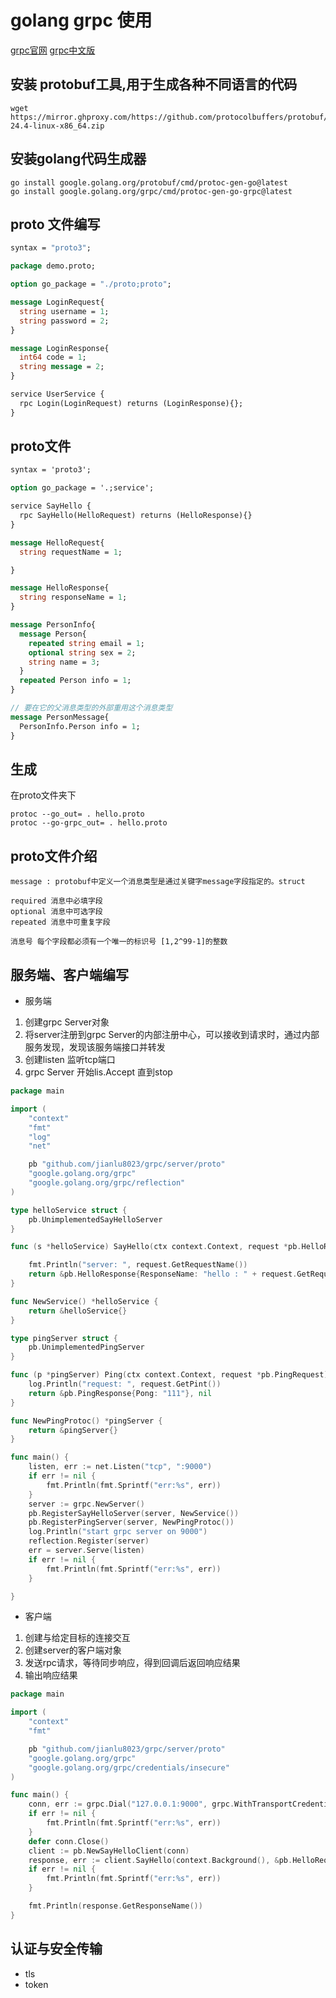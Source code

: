 # golang grpc 使用

[grpc官网](https://grpc.io)
[grpc中文版](http://doc.oschina.net/grpc)

[comment]: <> (https://zhuanlan.zhihu.com/p/411317961)

[comment]: <> (https://www.cnblogs.com/nonsec/p/15504579.html)

[comment]: <下载protoc> (https://github.com/protocolbuffers/protobuf/releases)

## 安装 protobuf工具,用于生成各种不同语言的代码

```shell
wget https://mirror.ghproxy.com/https://github.com/protocolbuffers/protobuf/releases/download/v24.4/protoc-24.4-linux-x86_64.zip
```

## 安装golang代码生成器

```shell
go install google.golang.org/protobuf/cmd/protoc-gen-go@latest      
go install google.golang.org/grpc/cmd/protoc-gen-go-grpc@latest
```

## proto 文件编写

```protobuf
syntax = "proto3";

package demo.proto;

option go_package = "./proto;proto";

message LoginRequest{
  string username = 1;
  string password = 2;
}

message LoginResponse{
  int64 code = 1;
  string message = 2;
}

service UserService {
  rpc Login(LoginRequest) returns (LoginResponse){};
}
```

## proto文件

```protobuf
syntax = 'proto3';

option go_package = '.;service';

service SayHello {
  rpc SayHello(HelloRequest) returns (HelloResponse){}
}

message HelloRequest{
  string requestName = 1;

}

message HelloResponse{
  string responseName = 1;
}

message PersonInfo{
  message Person{
    repeated string email = 1;
    optional string sex = 2;
    string name = 3;
  }
  repeated Person info = 1;
}

// 要在它的父消息类型的外部重用这个消息类型 
message PersonMessage{
  PersonInfo.Person info = 1;
}
```

## 生成

在proto文件夹下

```shell
protoc --go_out= . hello.proto
protoc --go-grpc_out= . hello.proto
```

## proto文件介绍

```text
message : protobuf中定义一个消息类型是通过关键字message字段指定的。struct

required 消息中必填字段
optional 消息中可选字段
repeated 消息中可重复字段

消息号 每个字段都必须有一个唯一的标识号 [1,2^99-1]的整数
```

## 服务端、客户端编写

* 服务端

1. 创建grpc Server对象
2. 将server注册到grpc Server的内部注册中心，可以接收到请求时，通过内部服务发现，发现该服务端接口并转发
3. 创建listen 监听tcp端口
4. grpc Server 开始lis.Accept 直到stop


```go
package main

import (
	"context"
	"fmt"
	"log"
	"net"

	pb "github.com/jianlu8023/grpc/server/proto"
	"google.golang.org/grpc"
	"google.golang.org/grpc/reflection"
)

type helloService struct {
	pb.UnimplementedSayHelloServer
}

func (s *helloService) SayHello(ctx context.Context, request *pb.HelloRequest) (*pb.HelloResponse, error) {

	fmt.Println("server: ", request.GetRequestName())
	return &pb.HelloResponse{ResponseName: "hello : " + request.GetRequestName()}, nil
}

func NewService() *helloService {
	return &helloService{}
}

type pingServer struct {
	pb.UnimplementedPingServer
}

func (p *pingServer) Ping(ctx context.Context, request *pb.PingRequest) (*pb.PingResponse, error) {
	log.Println("request: ", request.GetPint())
	return &pb.PingResponse{Pong: "111"}, nil
}

func NewPingProtoc() *pingServer {
	return &pingServer{}
}

func main() {
	listen, err := net.Listen("tcp", ":9000")
	if err != nil {
		fmt.Println(fmt.Sprintf("err:%s", err))
	}
	server := grpc.NewServer()
	pb.RegisterSayHelloServer(server, NewService())
	pb.RegisterPingServer(server, NewPingProtoc())
	log.Println("start grpc server on 9000")
	reflection.Register(server)
	err = server.Serve(listen)
	if err != nil {
		fmt.Println(fmt.Sprintf("err:%s", err))
	}

}

```


* 客户端

1. 创建与给定目标的连接交互
2. 创建server的客户端对象
3. 发送rpc请求，等待同步响应，得到回调后返回响应结果
4. 输出响应结果

```go
package main

import (
	"context"
	"fmt"

	pb "github.com/jianlu8023/grpc/server/proto"
	"google.golang.org/grpc"
	"google.golang.org/grpc/credentials/insecure"
)

func main() {
	conn, err := grpc.Dial("127.0.0.1:9000", grpc.WithTransportCredentials(insecure.NewCredentials()))
	if err != nil {
		fmt.Println(fmt.Sprintf("err:%s", err))
	}
	defer conn.Close()
	client := pb.NewSayHelloClient(conn)
	response, err := client.SayHello(context.Background(), &pb.HelloRequest{RequestName: "test"})
	if err != nil {
		fmt.Println(fmt.Sprintf("err:%s", err))
	}

	fmt.Println(response.GetResponseName())
}

```


## 认证与安全传输

* tls
* token

[comment]: <> (https://www.cnblogs.com/tohxyblog/p/8974763.html)


[comment]: <> (http好比普通话，rpc好比团伙内部黑话。 讲普通话，好处就是谁都听得懂，谁都会讲。 讲黑话，好处是可以更精简、更加保密、更加可定制，坏处就是要求“说”黑话的那一方（client端）也要懂，而且一旦大家都说一种黑话了，换黑话就困难了。)